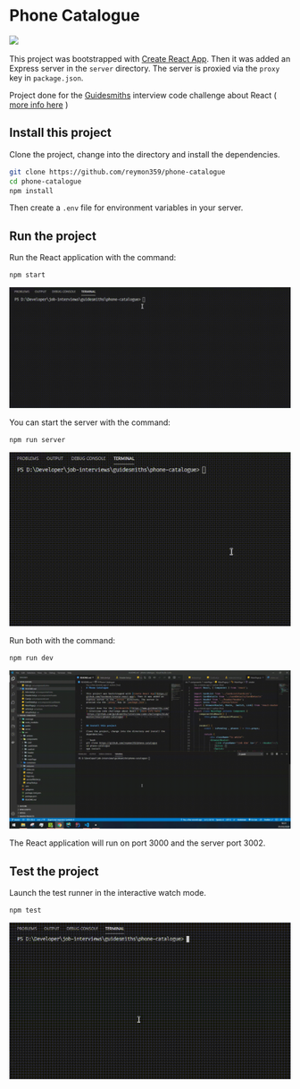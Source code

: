 # Phone Catalogue

![](assets/Phone&#32;catalogue.gif)

This project was bootstrapped with [Create React App](https://github.com/facebook/create-react-app). Then it was added an Express server in the `server` directory. The server is proxied via the `proxy` key in `package.json`.

Project done for the [Guidesmiths](https://www.guidesmiths.com/) interview code challenge about React ( [more info here](https://github.com/guidesmiths/interview-code-challenges/blob/master/react/phone-catalogue) )


## Install this project

Clone the project, change into the directory and install the dependencies.

```bash
git clone https://github.com/reymon359/phone-catalogue
cd phone-catalogue
npm install
```

Then create a `.env` file for environment variables in your server.

## Run the project

Run the React application with the command:

```bash
npm start
```
![](assets/npm&#32;start.gif)

You can start the server with the command:

```bash
npm run server
```
![](assets/npm&#32;run&#32;server.gif)

Run both with the command:

```bash
npm run dev
```
![](assets/npm&#32;run&#32;dev.gif)

The React application will run on port 3000 and the server port 3002.

## Test the project


Launch the test runner in the interactive watch mode.

```bash
npm test
```

![](assets/npm&#32;test.gif)